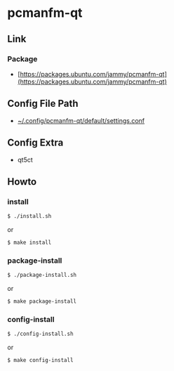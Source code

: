
# pcmanfm-qt

## Link

### Package

* [https://packages.ubuntu.com/jammy/pcmanfm-qt](https://packages.ubuntu.com/jammy/pcmanfm-qt)


## Config File Path

* [~/.config/pcmanfm-qt/default/settings.conf](config/pcmanfm-qt/default/settings.conf)


## Config Extra

* qt5ct


## Howto


### install

``` sh
$ ./install.sh
```

or

``` sh
$ make install
```


### package-install

``` sh
$ ./package-install.sh
```

or

``` sh
$ make package-install
```


### config-install

``` sh
$ ./config-install.sh
```

or

``` sh
$ make config-install
```
